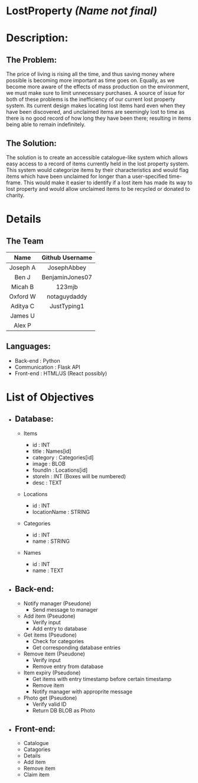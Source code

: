 # LostProperty *(Name not final)*

# Description:

## The Problem:
The price of living is rising all the time, and thus saving money where possible is becoming more important as time goes on. Equally, as we become more aware of the effects of mass production on the environment, we must make sure to limit unnecessary purchases. A source of issue for both of these problems is the inefficiency of our current lost property system. Its current design makes locating lost items hard even when they have been discovered, and unclaimed items are seemingly lost to time as there is no good record of how long they have been there; resulting in items being able to remain indefinitely.

## The Solution:
The solution is to create an accessible catalogue-like system which allows easy access to a record of items currently held in the lost property system. This system would categorize items by their characteristics and would flag items which have been unclaimed for longer than a user-specified time-frame. This would make it easier to identify if a lost item has made its way to lost property and would allow unclaimed items to be recycled or donated to charity.

# Details

## The Team

Name     | Github Username |
:-------:|:---------------:|
Joseph A | JosephAbbey     |
Ben J    | BenjaminJones07 |
Micah B  | 123mjb          |
Oxford W | notaguydaddy    |
Aditya C | JustTyping1     |
James U  |                 |
Alex P   |                 |

## Languages:
- Back-end : Python
- Communication : Flask API
- Front-end : HTML/JS (React possibly)

# List of Objectives

- ## Database:
    - Items
        - id       : INT
        - title    : Names[id]
        - category : Categories[id]
        - image    : BLOB
        - foundIn  : Locations[id]
        - storeIn  : INT (Boxes will be numbered)
        - desc     : TEXT

    - Locations
        - id           : INT
        - locationName : STRING

    - Categories
        - id    : INT
        - name  : STRING

    - Names
        - id       : INT
        - name     : TEXT

- ## Back-end:
    - Notify manager (Pseudone)
        - Send message to manager
    - Add item (Pseudone)
        - Verify input
        - Add entry to database
    - Get items (Pseudone)
        - Check for categories
        - Get corresponding database entries
    - Remove item (Pseudone)
        - Verify input
        - Remove entry from database
    - Item expiry (Pseudone)
        - Get items with entry timestamp before certain timestamp
        - Remove item
        - Notify manager with approprite message
    - Photo get (Pseudone)
        - Verify valid ID
        - Return DB BLOB as Photo

- ## Front-end:
    - Catalogue
    - Catagories
    - Details
    - Add item
    - Remove item
    - Claim item
